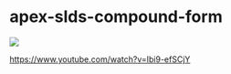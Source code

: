 # apex-slds-compound-form
<img src="http://f.st-hatena.com/images/fotolife/t/tyoshikawa1106/20160310/20160310012357.png" />

<a href="https://www.youtube.com/watch?v=Ibi9-efSCjY">https://www.youtube.com/watch?v=Ibi9-efSCjY</a>
